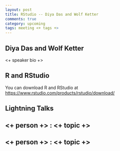 ```yaml
---
layout: post
title: RStudio -- Diya Das and Wolf Ketter
comments: true
category: upcoming
tags: meeting <+ tags +>
---
```



## Diya Das and Wolf Ketter

<+ speaker bio +> 

## R and RStudio

You can download R and RStudio at https://www.rstudio.com/products/rstudio/download/

## Lightning Talks 

## <+ person +> : <+ topic +>

## <+ person +> : <+ topic +>

